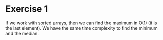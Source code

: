 # Exercise 1

If we work with sorted arrays, then we can find the maximum in O(1) (it is the last element).
We have the same time complexity to find the minimum and the median.
